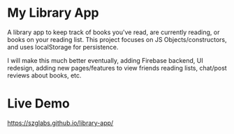 # My Library App

A library app to keep track of books you've read, are currently reading, or books on your reading list. This project focuses on JS Objects/constructors, and uses localStorage for persistence.

I will make this much better eventually, adding Firebase backend, UI redesign, adding new pages/features to view friends reading lists, chat/post reviews about books, etc.

# Live Demo

https://szglabs.github.io/library-app/

